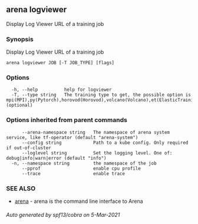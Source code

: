 ## arena logviewer

Display Log Viewer URL of a training job

### Synopsis

Display Log Viewer URL of a training job

```
arena logviewer JOB [-T JOB_TYPE] [flags]
```

### Options

```
  -h, --help          help for logviewer
  -T, --type string   The training type to get, the possible option is mpi(MPI),py(Pytorch),horovod(Horovod),volcano(Volcano),et(ElasticTraining),spark(Spark),tf(Tensorflow). (optional)
```

### Options inherited from parent commands

```
      --arena-namespace string   The namespace of arena system service, like tf-operator (default "arena-system")
      --config string            Path to a kube config. Only required if out-of-cluster
      --loglevel string          Set the logging level. One of: debug|info|warn|error (default "info")
  -n, --namespace string         the namespace of the job
      --pprof                    enable cpu profile
      --trace                    enable trace
```

### SEE ALSO

* [arena](arena.md)	 - arena is the command line interface to Arena

###### Auto generated by spf13/cobra on 5-Mar-2021
